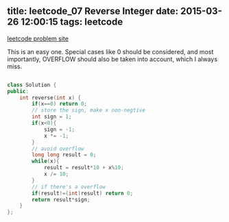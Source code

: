 title: leetcode_07 Reverse Integer
date: 2015-03-26 12:00:15
tags: leetcode
---

[leetcode problem site](https://leetcode.com/problems/reverse-integer/)

This is an easy one. Special cases like 0 should be considered, and most importantly, OVERFLOW should also be taken into account, which I always miss.

~~~ C++

class Solution {
public:
    int reverse(int x) {
        if(x==0) return 0;
        // store the sign, make x non-negtive
        int sign = 1;
        if(x<0){
            sign = -1;
            x *= -1;
        }
        // avoid overflow
        long long result = 0;
        while(x){
            result = result*10 + x%10;
            x /= 10;
        }
        // if there's a overflow
        if(result!=(int)result) return 0;
        return result*sign;
    }
};

~~~